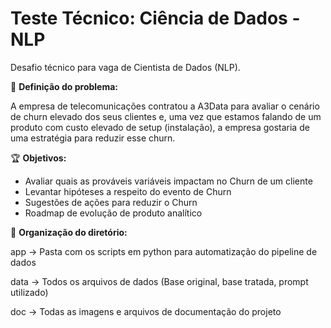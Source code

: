 # Teste Técnico: Ciência de Dados - NLP

Desafio técnico para vaga de Cientista de Dados (NLP).

🎯 **Definição do problema:** 

 A empresa de telecomunicações contratou a A3Data para avaliar o cenário de churn elevado dos seus clientes e, uma vez que estamos falando de um produto com custo elevado de setup (instalação), a empresa gostaria de uma estratégia para reduzir esse churn.

 🏆 **Objetivos:**
 - Avaliar quais as prováveis variáveis impactam no Churn de um cliente
 - Levantar hipóteses a respeito do evento de Churn
 - Sugestões de ações para reduzir o Churn
 - Roadmap de evolução de produto analítico

📁 **Organização do diretório:**

 app -> Pasta com os scripts em python para automatização do pipeline de dados
 
 data -> Todos os arquivos de dados (Base original, base tratada, prompt utilizado)
 
 doc -> Todas as imagens e arquivos de documentação do projeto
